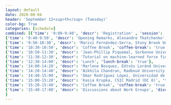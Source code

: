 ```yaml
---
layout: default
date: 2020-08-04
header: 'September 12<sup>th</sup> (Tuesday)'
color-bg: True
categories: [schedule]
combined: [{'time': '9:00-9:40', 'descr': 'Registration' , 'session': 'Session 1: ML in Computational Chemistry and Force Field Development (Chair: Prof. Alexandre Tkatchenko)', 'talk': 'true'},
{'time': '9:40-9:50', 'descr': 'Opening Remarks, Alexandre Tkatchenko', 'talk': 'true'},
{'time': '9:50-10:30', 'descr': 'Marivi Fernández-Serra, Stony Brook University', 'talk': 'true'},
{'time': '10:30-10:50', 'descr': 'Coffee Break', 'coffee-break': 'true'},
{'time': '10:50-11:30', 'descr': 'Jean-Phillip Piquemal, Sorbonne Universite', 'talk': 'true'},
{'time': '11:30-12:30', 'descr': 'Tutorial on machine-learned force fields, Stefan Chmiela, Technische Universitat Berlin', 'tutorial': 'true'},
{'time': '12:30-14:00', 'descr': 'Lunch', 'lunch-break': 'true'},
{'time': '14:00-14:20', 'descr': 'Marlene Bosquez, Eötvös Loránd University (DC 2)', 'session': 'Session 2: Introducing the research in PHYMOL' , 'talk': 'true'},
{'time': '14:20-14:40', 'descr': 'Nikhila Chandran, Radboud University (DC 3)', 'talk': 'true'},
{'time': '14:40-15:00', 'descr': 'Omar Rodríguez López, Universidad de Santiago de Compostela (DC 4)', 'talk': 'true'},
{'time': '15:00-15:20', 'descr': 'Kasia Krupka, CSIC Madrid (DC 8)', 'talk': 'true'},
{'time': '15:20-15:40', 'descr': 'Coffee Break', 'coffee-break': 'true'},
{'time': '15:40-17:00', 'descr': 'Discussions about Work Groups', 'discussion': 'true'},
]
---
```

